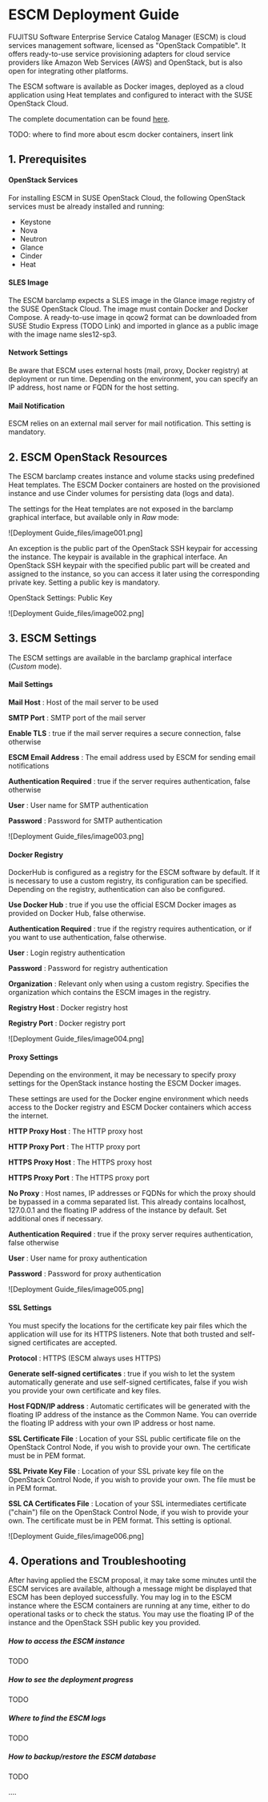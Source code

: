# ESCM Deployment Guide

FUJITSU Software Enterprise Service Catalog Manager (ESCM) is cloud services management software, licensed as &quot;OpenStack Compatible&quot;. It offers ready-to-use service provisioning adapters for cloud service providers like Amazon Web Services (AWS) and OpenStack, but is also open for integrating other platforms.

The ESCM software is available as Docker images, deployed as a cloud application using Heat templates and configured to interact with the SUSE OpenStack Cloud.

The complete documentation can be found [here](https://github.com/servicecatalog/documentation/tree/ESCM).

TODO: where to find more about escm docker containers, insert link

## 1. Prerequisites

#### OpenStack Services

For installing ESCM in SUSE OpenStack Cloud, the following OpenStack services must be already installed and running:

- Keystone
- Nova
- Neutron
- Glance
- Cinder
- Heat

#### SLES Image

The ESCM barclamp expects a SLES image in the Glance image registry of the SUSE OpenStack Cloud. The image must contain Docker and Docker Compose. A ready-to-use image in qcow2 format can be downloaded from SUSE Studio Express (TODO Link) and imported in glance as a public image with the image name sles12-sp3.

#### Network Settings

Be aware that ESCM uses external hosts (mail, proxy, Docker registry) at deployment or run time. Depending on the environment, you can specify an IP address, host name or FQDN for the host setting.

#### Mail Notification

ESCM relies on an external mail server for mail notification. This setting is mandatory.

## 2. ESCM OpenStack Resources

The ESCM barclamp creates instance and volume stacks using predefined Heat templates. The ESCM Docker containers are hosted on the provisioned instance and use Cinder volumes for persisting data (logs and data).

The settings for the Heat templates are not exposed in the barclamp graphical interface, but available only in _Raw_ mode:

 ![Deployment Guide_files/image001.png]

An exception is the public part of the OpenStack SSH keypair for accessing the instance. The keypair is available in the graphical interface. An OpenStack SSH keypair with the specified public part will be created and assigned to the instance, so you can access it later using the corresponding private key. Setting a public key is mandatory.

OpenStack Settings: Public Key

![Deployment Guide_files/image002.png]


## 3. ESCM Settings

The ESCM settings are available in the barclamp graphical interface (_Custom_ mode).

#### Mail Settings

**Mail Host** : Host of the mail server to be used

**SMTP Port** : SMTP port of the mail server

**Enable TLS** : true if the mail server requires a secure connection, false otherwise

**ESCM Email Address** : The email address used by ESCM for sending email notifications

**Authentication Required** : true if the server requires authentication, false otherwise

**User** : User name for SMTP authentication

**Password** : Password for SMTP authentication

![Deployment Guide_files/image003.png]


#### Docker Registry

DockerHub is configured as a registry for the ESCM software by default. If it is necessary to use a custom registry, its configuration can be specified. Depending on the registry, authentication can also be configured.

**Use Docker Hub** : true if you use the official ESCM Docker images as provided on Docker Hub, false otherwise.

**Authentication Required** : true if the registry requires authentication, or if you want to use authentication, false otherwise.

**User** : Login registry authentication

**Password** : Password for registry authentication

**Organization** : Relevant only when using a custom registry. Specifies the organization which contains the ESCM images in the registry.

**Registry Host** : Docker registry host

**Registry Port** : Docker registry port

![Deployment Guide_files/image004.png]


#### Proxy Settings

Depending on the environment, it may be necessary to specify proxy settings for the OpenStack instance hosting the ESCM Docker images.

These settings are used for the Docker engine environment which needs access to the Docker registry and ESCM Docker containers which access the internet.

**HTTP Proxy Host** : The HTTP proxy host

**HTTP Proxy Port** : The HTTP proxy port

**HTTPS Proxy Host** : The HTTPS proxy host

**HTTPS Proxy Port** : The HTTPS proxy port

**No Proxy** : Host names, IP addresses or FQDNs for which the proxy should be bypassed in a comma separated list. This already contains localhost, 127.0.0.1 and the floating IP address of the instance by default. Set additional ones if necessary.

**Authentication Required** : true if the proxy server requires authentication, false otherwise

**User** : User name for proxy authentication

**Password** : Password for proxy authentication

![Deployment Guide_files/image005.png]


#### SSL Settings

You must specify the locations for the certificate key pair files which the application will use for its HTTPS listeners. Note that both trusted and self-signed certificates are accepted.

**Protocol** : HTTPS (ESCM always uses HTTPS)

**Generate self-signed certificates** : true if you wish to let the system automatically generate and use self-signed certificates, false if you wish you provide your own certificate and key files.

**Host FQDN/IP address** : Automatic certificates will be generated with the floating IP address of the instance as the Common Name. You can override the floating IP address with your own IP address or host name.

**SSL Certificate File** : Location of your SSL public certificate file on the OpenStack Control Node, if you wish to provide your own. The certificate must be in PEM format.

**SSL Private Key File** : Location of your SSL private key file on the OpenStack Control Node, if you wish to provide your own. The file must be in PEM format.

**SSL CA Certificates File** : Location of your SSL intermediates certificate (&quot;chain&quot;) file on the OpenStack Control Node, if you wish to provide your own. The certificate must be in PEM format. This setting is optional.

![Deployment Guide_files/image006.png]


## 4. Operations and Troubleshooting

After having applied the ESCM proposal, it may take some minutes until the ESCM services are available, although a message might be displayed that ESCM has been deployed successfully. You may log in to the ESCM instance where the ESCM containers are running at any time, either to do operational tasks or to check the status. You may use the floating IP of the instance and the OpenStack SSH public key you provided.

##### How to access the ESCM instance

TODO

##### How to see the deployment progress

TODO

##### Where to find the ESCM logs

TODO

##### How to backup/restore the ESCM database

TODO

....

